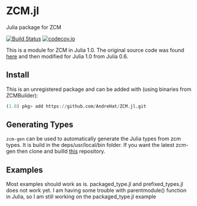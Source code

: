 # ZCM.jl
Julia package for ZCM

[![Build Status](https://travis-ci.org/AndreHat/ZCM.jl.svg?branch=master)](https://travis-ci.org/AndreHat/ZCM.jl)
[![codecov.io](https://codecov.io/gh/AndreHat/ZCM.jl/coverage.svg?branch=master)](https://codecov.io/gh/AndreHat/ZCM.jl?branch=master)

This is a module for ZCM in Julia 1.0. The original source code was found [here](https://github.com/ZeroCM/zcm/tree/master/zcm/julia) and then modified for Julia 1.0 from Julia 0.6.

## Install

This is an unregistered package and can be added with (using binaries from ZCMBuilder):
```julia
(1.0) pkg> add https://github.com/AndreHat/ZCM.jl.git
```

## Generating Types
`zcm-gen` can be used to automatically generate the Julia types from zcm types. It is build in the deps/usr/local/bin folder.
If you want the latest zcm-gen then clone and builld [this](https://github.com/AndreHat/zcm.git) repository.

## Examples

Most examples should work as is.
packaged_type.jl and prefixed_types.jl does not work yet.
I am having some trouble with parentmodule() function in Julia, so I am still working on the packaged_type.jl example
